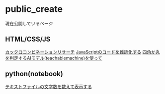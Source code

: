 # public_create
現在公開しているページ
## HTML/CSS/JS
[カックロコンビネーションリサーチ](kakkuro_ver3.html)
[JavaScriptのコードを難読化する](ango_js.html)
[四角か丸を判定するAIモデル(teachablemachine)を使って](AImodel.html)
## python(notebook)
[テキストファイルの文字数を数えて表示する](checkchars.ipynb)
